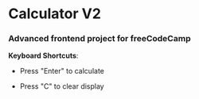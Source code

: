 # Calculator V2

### Advanced frontend project for freeCodeCamp

**Keyboard Shortcuts**:

- Press "Enter" to calculate

- Press "C" to clear display